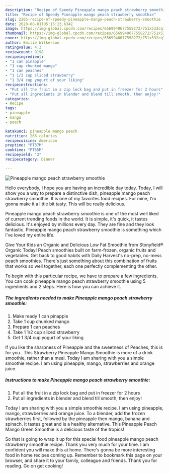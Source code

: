```yaml
---
description: "Recipe of Speedy Pineapple mango peach strawberry smoothie"
title: "Recipe of Speedy Pineapple mango peach strawberry smoothie"
slug: 2205-recipe-of-speedy-pineapple-mango-peach-strawberry-smoothie
date: 2020-08-01T05:15:23.634Z
image: https://img-global.cpcdn.com/recipes/6569940677558272/751x532cq70/pineapple-mango-peach-strawberry-smoothie-recipe-main-photo.jpg
thumbnail: https://img-global.cpcdn.com/recipes/6569940677558272/751x532cq70/pineapple-mango-peach-strawberry-smoothie-recipe-main-photo.jpg
cover: https://img-global.cpcdn.com/recipes/6569940677558272/751x532cq70/pineapple-mango-peach-strawberry-smoothie-recipe-main-photo.jpg
author: Emilie Wilkerson
ratingvalue: 4.3
reviewcount: 9198
recipeingredient:
- "1 can pinapple"
- "1 cup chunked mango"
- "1 can peaches"
- "1 1/2 cup sliced strawberry"
- "1 3/4 cup yogurt of your liking"
recipeinstructions:
- "Put all the fruit in a zip lock bag and put in freezer for 2 hours"
- "Put all ingredients in blender and blend till smooth, then enjoy!"
categories:
- Recipe
tags:
- pineapple
- mango
- peach

katakunci: pineapple mango peach 
nutrition: 266 calories
recipecuisine: American
preptime: "PT37M"
cooktime: "PT55M"
recipeyield: "2"
recipecategory: Dinner

---
```



![Pineapple mango peach strawberry smoothie](https://img-global.cpcdn.com/recipes/6569940677558272/751x532cq70/pineapple-mango-peach-strawberry-smoothie-recipe-main-photo.jpg)

Hello everybody, I hope you are having an incredible day today. Today, I will show you a way to prepare a distinctive dish, pineapple mango peach strawberry smoothie. It is one of my favorites food recipes. For mine, I'm gonna make it a little bit tasty. This will be really delicious.

Pineapple mango peach strawberry smoothie is one of the most well liked of current trending foods in the world. It is simple, it's quick, it tastes delicious. It's enjoyed by millions every day. They are fine and they look fantastic. Pineapple mango peach strawberry smoothie is something which I've loved my entire life.

Give Your Kids an Organic and Delicious Low Fat Smoothie from Stonyfield® Organic Today! Peach smoothies built on farm-frozen, organic fruits and vegetables. Get back to good habits with Daily Harvest&#39;s no-prep, no-mess peach smoothies. There&#39;s just something about this combination of fruits that works so well together, each one perfectly complementing the other.


To begin with this particular recipe, we have to prepare a few ingredients. You can cook pineapple mango peach strawberry smoothie using 5 ingredients and 2 steps. Here is how you can achieve it.

<!--inarticleads1-->

##### The ingredients needed to make Pineapple mango peach strawberry smoothie:

1. Make ready 1 can pinapple
1. Take 1 cup chunked mango
1. Prepare 1 can peaches
1. Take 1 1/2 cup sliced strawberry
1. Get 1 3/4 cup yogurt of your liking


If you like the sharpness of Pineapple and the sweetness of Peaches, this is for you.. This Strawberry Pineapple Mango Smoothie is more of a drink smoothie, rather than a meal. Today I am sharing with you a simple smoothie recipe. I am using pineapple, mango, strawberries and orange juice. 

<!--inarticleads2-->

##### Instructions to make Pineapple mango peach strawberry smoothie:

1. Put all the fruit in a zip lock bag and put in freezer for 2 hours
1. Put all ingredients in blender and blend till smooth, then enjoy!


Today I am sharing with you a simple smoothie recipe. I am using pineapple, mango, strawberries and orange juice. To a blender, add the frozen strawberries first, followed by the pineapple then mango, banana and spinach. It tastes great and is a healthy alternative. This Pineapple Peach Mango Green Smoothie is a delicious taste of the tropics! 

So that is going to wrap it up for this special food pineapple mango peach strawberry smoothie recipe. Thank you very much for your time. I am confident you will make this at home. There's gonna be more interesting food in home recipes coming up. Remember to bookmark this page on your browser, and share it to your family, colleague and friends. Thank you for reading. Go on get cooking!
